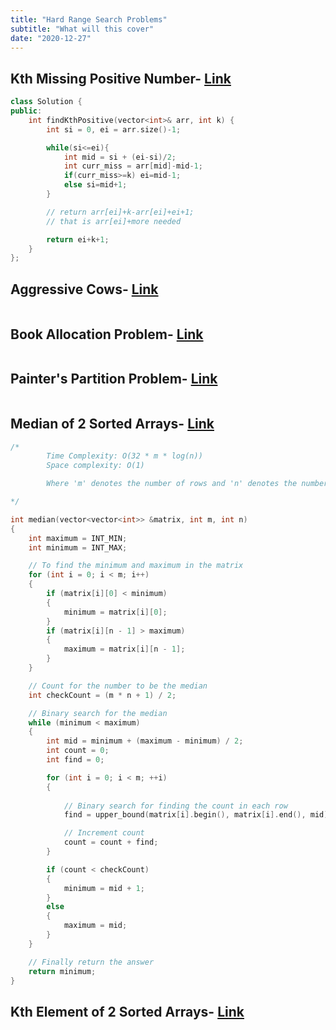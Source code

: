 ```yaml
---
title: "Hard Range Search Problems"
subtitle: "What will this cover"
date: "2020-12-27"
---
```



## Kth Missing Positive Number- [Link](https://leetcode.com/problems/kth-missing-positive-number/)

```cpp
class Solution {
public:
    int findKthPositive(vector<int>& arr, int k) {
        int si = 0, ei = arr.size()-1;

        while(si<=ei){
            int mid = si + (ei-si)/2;
            int curr_miss = arr[mid]-mid-1;
            if(curr_miss>=k) ei=mid-1;
            else si=mid+1;
        }

        // return arr[ei]+k-arr[ei]+ei+1;
        // that is arr[ei]+more needed

        return ei+k+1;
    }
};
```

## Aggressive Cows- [Link](https://www.codingninjas.com/studio/problems/aggressive-cows_1082559)

```cpp

```

## Book Allocation Problem- [Link](https://www.codingninjas.com/studio/problems/allocate-books_1090540)

```cpp

```

## Painter's Partition Problem- [Link](https://www.codingninjas.com/studio/problems/painter-s-partition-problem_1089557)

```cpp

```

## Median of 2 Sorted Arrays- [Link](https://leetcode.com/problems/median-of-two-sorted-arrays/)

```cpp
/*
        Time Complexity: O(32 * m * log(n))
        Space complexity: O(1)

        Where 'm' denotes the number of rows and 'n' denotes the number of columns of the matrix.

*/

int median(vector<vector<int>> &matrix, int m, int n)
{
    int maximum = INT_MIN;
    int minimum = INT_MAX;

    // To find the minimum and maximum in the matrix
    for (int i = 0; i < m; i++)
    {
        if (matrix[i][0] < minimum)
        {
            minimum = matrix[i][0];
        }
        if (matrix[i][n - 1] > maximum)
        {
            maximum = matrix[i][n - 1];
        }
    }

    // Count for the number to be the median
    int checkCount = (m * n + 1) / 2;

    // Binary search for the median
    while (minimum < maximum)
    {
        int mid = minimum + (maximum - minimum) / 2;
        int count = 0;
        int find = 0;

        for (int i = 0; i < m; ++i)
        {
            
            // Binary search for finding the count in each row
            find = upper_bound(matrix[i].begin(), matrix[i].end(), mid) - matrix[i].begin();

            // Increment count
            count = count + find;
        }

        if (count < checkCount)
        {
            minimum = mid + 1;
        }
        else
        {
            maximum = mid;
        }
    }

    // Finally return the answer
    return minimum;
}
```

## Kth Element of 2 Sorted Arrays- [Link](https://www.codingninjas.com/studio/problems/k-th-element-of-2-sorted-array_1164159)

```cpp

```
